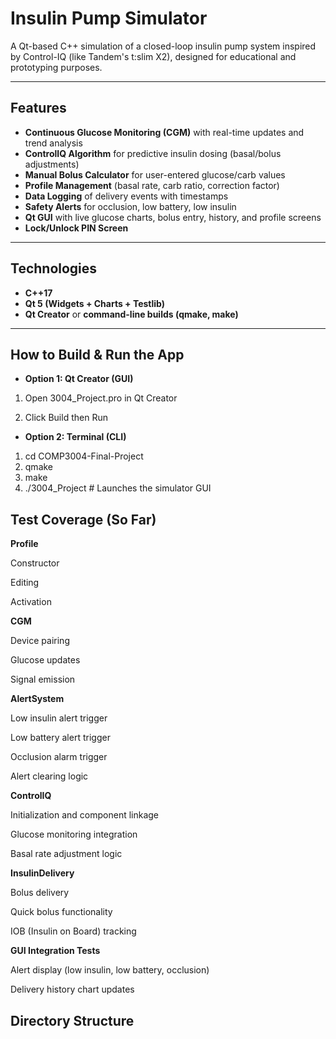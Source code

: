 #  Insulin Pump Simulator

A Qt-based C++ simulation of a closed-loop insulin pump system inspired by Control-IQ (like Tandem's t:slim X2), designed for educational and prototyping purposes.

---

##  Features

-  **Continuous Glucose Monitoring (CGM)** with real-time updates and trend analysis
-  **ControlIQ Algorithm** for predictive insulin dosing (basal/bolus adjustments)
-  **Manual Bolus Calculator** for user-entered glucose/carb values
-  **Profile Management** (basal rate, carb ratio, correction factor)
-  **Data Logging** of delivery events with timestamps
-  **Safety Alerts** for occlusion, low battery, low insulin
-  **Qt GUI** with live glucose charts, bolus entry, history, and profile screens
-  **Lock/Unlock PIN Screen**

---

##  Technologies

- **C++17**
- **Qt 5 (Widgets + Charts + Testlib)**
- **Qt Creator** or **command-line builds (qmake, make)**

---

## How to Build & Run the App
- **Option 1: Qt Creator (GUI)**
1) Open 3004_Project.pro in Qt Creator

2) Click Build then Run

- **Option 2: Terminal (CLI)**
1) cd COMP3004-Final-Project
2) qmake
3) make
4) ./3004_Project     # Launches the simulator GUI

## Test Coverage (So Far)
**Profile**

Constructor

Editing

Activation

**CGM**

Device pairing

Glucose updates

Signal emission

**AlertSystem**

Low insulin alert trigger

Low battery alert trigger

Occlusion alarm trigger

Alert clearing logic

**ControlIQ**

Initialization and component linkage

Glucose monitoring integration

Basal rate adjustment logic

**InsulinDelivery** 

Bolus delivery

Quick bolus functionality

IOB (Insulin on Board) tracking

**GUI Integration Tests**

Alert display (low insulin, low battery, occlusion)

Delivery history chart updates

##  Directory Structure

